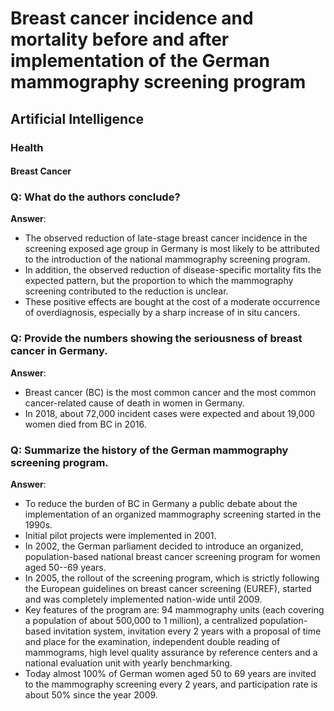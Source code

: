 # Breast cancer incidence and mortality before and after implementation of the German mammography screening program


## Artificial Intelligence


### Health


#### Breast Cancer

### Q: What do the authors conclude?

**Answer**:

-   The observed reduction of late-stage breast cancer incidence in the
    screening exposed age group in Germany is most likely to be
    attributed to the introduction of the national mammography screening
    program.
-   In addition, the observed reduction of disease-specific mortality
    fits the expected pattern, but the proportion to which the
    mammography screening contributed to the reduction is unclear.
-   These positive effects are bought at the cost of a moderate
    occurrence of overdiagnosis, especially by a sharp increase of in
    situ cancers.


### Q: Provide the numbers showing the seriousness of breast cancer in Germany.

**Answer**:

-   Breast cancer (BC) is the most common cancer and the most common
    cancer-related cause of death in women in Germany.
-   In 2018, about 72,000 incident cases were expected and about 19,000
    women died from BC in 2016.


### Q: Summarize the history of the German mammography screening program.

**Answer**:

-   To reduce the burden of BC in Germany a public debate about the
    implementation of an organized mammography screening started in the
    1990s.
-   Initial pilot projects were implemented in 2001.
-   In 2002, the German parliament decided to introduce an organized,
    population-based national breast cancer screening program for women
    aged 50--69 years.
-   In 2005, the rollout of the screening program, which is strictly
    following the European guidelines on breast cancer screening
    (EUREF), started and was completely implemented nation-wide
    until 2009.
-   Key features of the program are: 94 mammography units (each covering
    a population of about 500,000 to 1 million), a centralized
    population-based invitation system, invitation every 2 years with a
    proposal of time and place for the examination, independent double
    reading of mammograms, high level quality assurance by reference
    centers and a national evaluation unit with yearly benchmarking.
-   Today almost 100% of German women aged 50 to 69 years are invited to
    the mammography screening every 2 years, and participation rate is
    about 50% since the year 2009.


